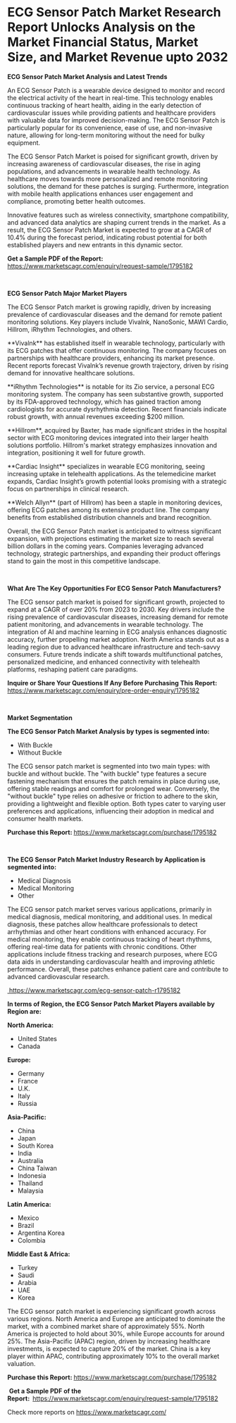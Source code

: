 <p><h1>ECG Sensor Patch Market Research Report Unlocks Analysis on the Market Financial Status, Market Size, and Market Revenue upto 2032</h1></p><p><strong>ECG Sensor Patch Market Analysis and Latest Trends</strong></p>
<p><p>An ECG Sensor Patch is a wearable device designed to monitor and record the electrical activity of the heart in real-time. This technology enables continuous tracking of heart health, aiding in the early detection of cardiovascular issues while providing patients and healthcare providers with valuable data for improved decision-making. The ECG Sensor Patch is particularly popular for its convenience, ease of use, and non-invasive nature, allowing for long-term monitoring without the need for bulky equipment.</p><p>The ECG Sensor Patch Market is poised for significant growth, driven by increasing awareness of cardiovascular diseases, the rise in aging populations, and advancements in wearable health technology. As healthcare moves towards more personalized and remote monitoring solutions, the demand for these patches is surging. Furthermore, integration with mobile health applications enhances user engagement and compliance, promoting better health outcomes.</p><p>Innovative features such as wireless connectivity, smartphone compatibility, and advanced data analytics are shaping current trends in the market. As a result, the ECG Sensor Patch Market is expected to grow at a CAGR of 10.4% during the forecast period, indicating robust potential for both established players and new entrants in this dynamic sector.</p></p>
<p><strong>Get a Sample PDF of the Report:&nbsp;</strong> <a href="https://www.marketscagr.com/enquiry/request-sample/1795182?utm_campaign=2215&utm_medium=2&utm_source=Github&utm_content=ia&utm_term=11022025&utm_id=ecg-sensor-patch">https://www.marketscagr.com/enquiry/request-sample/1795182</a></p>
<p>&nbsp;</p>
<p><strong>ECG Sensor Patch Major Market Players</strong></p>
<p><p>The ECG Sensor Patch market is growing rapidly, driven by increasing prevalence of cardiovascular diseases and the demand for remote patient monitoring solutions. Key players include Vivalnk, NanoSonic, MAWI Cardio, Hillrom, iRhythm Technologies, and others.</p><p>**Vivalnk** has established itself in wearable technology, particularly with its ECG patches that offer continuous monitoring. The company focuses on partnerships with healthcare providers, enhancing its market presence. Recent reports forecast Vivalnk’s revenue growth trajectory, driven by rising demand for innovative healthcare solutions.</p><p>**iRhythm Technologies** is notable for its Zio service, a personal ECG monitoring system. The company has seen substantive growth, supported by its FDA-approved technology, which has gained traction among cardiologists for accurate dysrhythmia detection. Recent financials indicate robust growth, with annual revenues exceeding $200 million.</p><p>**Hillrom**, acquired by Baxter, has made significant strides in the hospital sector with ECG monitoring devices integrated into their larger health solutions portfolio. Hillrom's market strategy emphasizes innovation and integration, positioning it well for future growth.</p><p>**Cardiac Insight** specializes in wearable ECG monitoring, seeing increasing uptake in telehealth applications. As the telemedicine market expands, Cardiac Insight’s growth potential looks promising with a strategic focus on partnerships in clinical research.</p><p>**Welch Allyn** (part of Hillrom) has been a staple in monitoring devices, offering ECG patches among its extensive product line. The company benefits from established distribution channels and brand recognition.</p><p>Overall, the ECG Sensor Patch market is anticipated to witness significant expansion, with projections estimating the market size to reach several billion dollars in the coming years. Companies leveraging advanced technology, strategic partnerships, and expanding their product offerings stand to gain the most in this competitive landscape.</p></p>
<p>&nbsp;</p>
<p><strong>What Are The Key Opportunities For ECG Sensor Patch Manufacturers?</strong></p>
<p><p>The ECG sensor patch market is poised for significant growth, projected to expand at a CAGR of over 20% from 2023 to 2030. Key drivers include the rising prevalence of cardiovascular diseases, increasing demand for remote patient monitoring, and advancements in wearable technology. The integration of AI and machine learning in ECG analysis enhances diagnostic accuracy, further propelling market adoption. North America stands out as a leading region due to advanced healthcare infrastructure and tech-savvy consumers. Future trends indicate a shift towards multifunctional patches, personalized medicine, and enhanced connectivity with telehealth platforms, reshaping patient care paradigms.</p></p>
<p><strong>Inquire or Share Your Questions If Any Before Purchasing This Report:</strong> <a href="https://www.marketscagr.com/enquiry/pre-order-enquiry/1795182?utm_campaign=2215&utm_medium=2&utm_source=Github&utm_content=ia&utm_term=11022025&utm_id=ecg-sensor-patch">https://www.marketscagr.com/enquiry/pre-order-enquiry/1795182</a></p>
<p>&nbsp;</p>
<p><strong>Market Segmentation</strong></p>
<p><strong>The ECG Sensor Patch Market Analysis by types is segmented into:</strong></p>
<p><ul><li>With Buckle</li><li>Without Buckle</li></ul></p>
<p><p>The ECG sensor patch market is segmented into two main types: with buckle and without buckle. The "with buckle" type features a secure fastening mechanism that ensures the patch remains in place during use, offering stable readings and comfort for prolonged wear. Conversely, the "without buckle" type relies on adhesive or friction to adhere to the skin, providing a lightweight and flexible option. Both types cater to varying user preferences and applications, influencing their adoption in medical and consumer health markets.</p></p>
<p><strong>Purchase this Report:&nbsp;</strong><a href="https://www.marketscagr.com/purchase/1795182?utm_campaign=2215&utm_medium=2&utm_source=Github&utm_content=ia&utm_term=11022025&utm_id=ecg-sensor-patch">https://www.marketscagr.com/purchase/1795182</a></p>
<p>&nbsp;</p>
<p><strong>The ECG Sensor Patch Market Industry Research by Application is segmented into:</strong></p>
<p><ul><li>Medical Diagnosis</li><li>Medical Monitoring</li><li>Other</li></ul></p>
<p><p>The ECG sensor patch market serves various applications, primarily in medical diagnosis, medical monitoring, and additional uses. In medical diagnosis, these patches allow healthcare professionals to detect arrhythmias and other heart conditions with enhanced accuracy. For medical monitoring, they enable continuous tracking of heart rhythms, offering real-time data for patients with chronic conditions. Other applications include fitness tracking and research purposes, where ECG data aids in understanding cardiovascular health and improving athletic performance. Overall, these patches enhance patient care and contribute to advanced cardiovascular research.</p></p>
<p><a href="https://www.marketscagr.com/ecg-sensor-patch-r1795182?utm_campaign=2215&utm_medium=2&utm_source=Github&utm_content=ia&utm_term=11022025&utm_id=ecg-sensor-patch">&nbsp;https://www.marketscagr.com/ecg-sensor-patch-r1795182</a></p>
<p><strong>In terms of Region, the ECG Sensor Patch Market Players available by Region are:</strong></p>
<p>
    <p> <strong> North America: </strong>
        <ul>
            <li>United States</li>
            <li>Canada</li>
        </ul>
        </p> 
    <p> <strong> Europe: </strong>
        <ul>
            <li>Germany</li>
            <li>France</li>
            <li>U.K.</li>
            <li>Italy</li>
            <li>Russia</li>
        </ul>
        </p> 
    <p> <strong> Asia-Pacific: </strong>
        <ul>
            <li>China</li>
            <li>Japan</li>
            <li>South Korea</li>
            <li>India</li>
            <li>Australia</li>
            <li>China Taiwan</li>
            <li>Indonesia</li>
            <li>Thailand</li>
            <li>Malaysia</li>
        </ul>
        </p> 
    <p> <strong> Latin America: </strong>
        <ul>
            <li>Mexico</li>
            <li>Brazil</li>
            <li>Argentina Korea</li>
            <li>Colombia</li>
        </ul>
        </p> 
    <p> <strong> Middle East & Africa: </strong>
        <ul>
            <li>Turkey</li>
            <li>Saudi</li>
            <li>Arabia</li>
            <li>UAE</li>
            <li>Korea</li>
        </ul>
    </p>
    </p>
<p><p>The ECG sensor patch market is experiencing significant growth across various regions. North America and Europe are anticipated to dominate the market, with a combined market share of approximately 55%. North America is projected to hold about 30%, while Europe accounts for around 25%. The Asia-Pacific (APAC) region, driven by increasing healthcare investments, is expected to capture 20% of the market. China is a key player within APAC, contributing approximately 10% to the overall market valuation.</p></p>
<p><strong>Purchase this Report: </strong><a href="https://www.marketscagr.com/purchase/1795182?utm_campaign=2215&utm_medium=2&utm_source=Github&utm_content=ia&utm_term=11022025&utm_id=ecg-sensor-patch">https://www.marketscagr.com/purchase/1795182</a></p>
<p>&nbsp;<strong>Get a Sample PDF of the Report:&nbsp;&nbsp;</strong><a href="https://www.marketscagr.com/enquiry/request-sample/1795182?utm_campaign=2215&utm_medium=2&utm_source=Github&utm_content=ia&utm_term=11022025&utm_id=ecg-sensor-patch">https://www.marketscagr.com/enquiry/request-sample/1795182</a></p>
<p><strong></strong></p>
<p>Check more reports on <a href="https://www.marketscagr.com/?utm_campaign=2215&utm_medium=2&utm_source=Github&utm_content=ia&utm_term=11022025&utm_id=ecg-sensor-patch">https://www.marketscagr.com/</a></p>